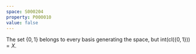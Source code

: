 ```yaml
---
space: S000204
property: P000010
value: false
---
```


The set $\{0,1\}$ belongs to every basis generating the space, but $\mathrm{int}(\mathrm{cl}(\{0,1\}))=X$.
